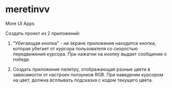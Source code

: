 # meretinvv
More UI Apps

Создать проект из 2 приложений:

1) "Убегающая кнопка" - на экране приложения находится кнопка, которая убегает от курсора пользователя со скоростью передвижения курсора. При нажатии на кнопку выдает сообщение о победе.

2) Создать приложение палитру, отображающая разные цвета в зависимости от настроек ползунков RGB. При наведении курсором на цвет, должна всплывать подсказка с кодом текущего цвета.
